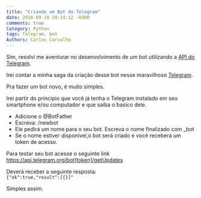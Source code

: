 ```yaml
---
title: "Criando um Bot do Telegram"
date: 2016-09-18 20:14:12 -0300
comments: true
Category: Python
tags: Telegram, bot
Authors: Carlos Carvalho
---
```




Sim, resolvi me aventurar no desenvolvimento de um bot utilizando a [API do Telegram](https://core.telegram.org/bots/api).

Irei contar a minha saga da criação desse bot nesse maravilhoso [Telegram](https://telegram.org).

Pra fazer um bot novo, é muito simples.

<!--more-->

Irei partir do principio que você já tenha o Telegram instalado em seu smartphone e/ou computador  e que saiba o basico dele.


<!--![BotFather](../images/Bot.png)-->


  - Adicione o @BotFather
   - Escreva: /newbot
   - Ele pedirá um nome para o seu bot. Escreva o nome finalizado com _bot
   - Se o nome estiver disponível,o bot será criado e você receberá um token de acesso.

   Para testar seu bot acesse o seguinte link<br>
   https://api.telegram.org/bot[token]/getUpdates</br>

   Deverá receber a seguinte resposta:<br>
   `{"ok":true,"result":[{}]"`


Simples assim.
